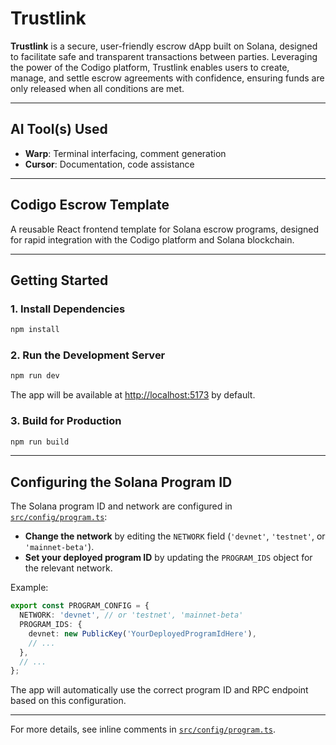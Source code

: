 # Trustlink

**Trustlink** is a secure, user-friendly escrow dApp built on Solana, designed to facilitate safe and transparent transactions between parties. Leveraging the power of the Codigo platform, Trustlink enables users to create, manage, and settle escrow agreements with confidence, ensuring funds are only released when all conditions are met.

---

## AI Tool(s) Used

- **Warp**: Terminal interfacing, comment generation
- **Cursor**: Documentation, code assistance

---

## Codigo Escrow Template

A reusable React frontend template for Solana escrow programs, designed for rapid integration with the Codigo platform and Solana blockchain.

---

## Getting Started

### 1. Install Dependencies

```bash
npm install
```

### 2. Run the Development Server

```bash
npm run dev
```

The app will be available at [http://localhost:5173](http://localhost:5173) by default.

### 3. Build for Production

```bash
npm run build
```

---

## Configuring the Solana Program ID

The Solana program ID and network are configured in [`src/config/program.ts`](src/config/program.ts):

- **Change the network** by editing the `NETWORK` field (`'devnet'`, `'testnet'`, or `'mainnet-beta'`).
- **Set your deployed program ID** by updating the `PROGRAM_IDS` object for the relevant network.

Example:

```ts
export const PROGRAM_CONFIG = {
  NETWORK: 'devnet', // or 'testnet', 'mainnet-beta'
  PROGRAM_IDS: {
    devnet: new PublicKey('YourDeployedProgramIdHere'),
    // ...
  },
  // ...
};
```

The app will automatically use the correct program ID and RPC endpoint based on this configuration.

---

For more details, see inline comments in [`src/config/program.ts`](src/config/program.ts).
